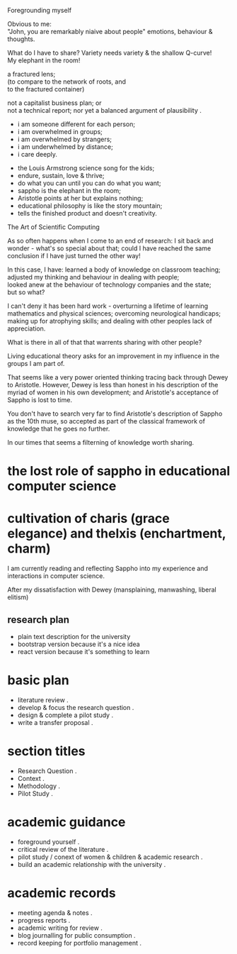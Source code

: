 Foregrounding myself

Obvious to me:   
"John, you are remarkably niaive about people"
emotions, behaviour & thoughts.

What do I have to share?
Variety needs variety & the shallow Q-curve!   
My elephant in the room!

a fractured lens;   
(to compare to the network of roots, and   
 to the fractured container)

not a capitalist business plan; or   
not a technical report; 
nor yet a balanced argument of plausibility .  

- i am someone different for each person;   
- i am overwhelmed in groups;   
- i am overwhelmed by strangers;  
- i am underwhelmed by distance;   
- i care deeply.

* the Louis Armstrong science song for the kids;   
* endure, sustain, love & thrive;   
* do what you can until you can do what you want;   
* sappho is the elephant in the room;   
* Aristotle points at her but explains nothing;   
* educational philosophy is like the story mountain;   
* tells the finished product and doesn't creativity.   

The Art of Scientific Computing

As so often happens when I come to an end of research:
I sit back and wonder - what's so special about that; 
could I have reached the same conclusion if I have just
turned the other way!

In this case, I have:
learned a body of knowledge on classroom teaching;   
adjusted my thinking and behaviour in dealing with people;   
looked anew at the behaviour of technology companies and the state;   
but so what?   

I can't deny it has been hard work - 
overturning a lifetime of learning mathematics and physical sciences; 
overcoming neurological handicaps; 
making up for atrophying skills; and 
dealing with other peoples lack of 
appreciation.

What is there in all of that that warrents sharing with other people?

Living educational theory asks for an improvement in my influence in the groups I am part of.

That seems like a very power oriented thinking tracing back through Dewey to Aristotle. However, Dewey is less than honest in his description of the myriad of women in his own development; and Aristotle's acceptance of Sappho is lost to time.

You don't have to search very far to find Aristotle's description of Sappho as the 10th muse, so accepted as part of the classical framework of knowledge that he goes no further.

In our times that seems a filterning of knowledge worth sharing.


# the lost role of sappho in educational computer science 
# cultivation of charis (grace elegance) and thelxis (enchartment, charm)

I am currently reading and reflecting Sappho into my experience and interactions in computer science.

After my dissatisfaction with Dewey (mansplaining, manwashing, liberal elitism)

## research plan

* plain text description for the university   
* bootstrap version because it's a nice idea   
* react version because it's something to learn   

# basic plan

* literature review .  
* develop & focus the research question .  
* design & complete a pilot study .  
* write a transfer proposal .  

# section titles

* Research Question .  
* Context .  
* Methodology .  
* Pilot Study . 

# academic guidance

* foreground yourself . 
* critical review of the literature .  
* pilot study / conext of women & children & academic research .  
* build an academic relationship with the university .  

# academic records

* meeting agenda & notes .  
* progress reports .  
* academic writing for review .  
* blog journalling for public consumption .  
* record keeping for portfolio management .  




